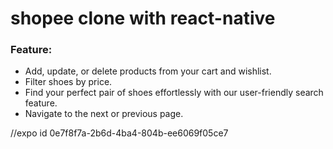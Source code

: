 # shopee clone with react-native

### Feature:

- Add, update, or delete products from your cart and wishlist.
- Filter shoes by price.
- Find your perfect pair of shoes effortlessly with our user-friendly search feature.
- Navigate to the next or previous page.

//expo id
0e7f8f7a-2b6d-4ba4-804b-ee6069f05ce7
